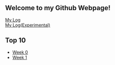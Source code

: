 ## Welcome to my Github Webpage!


[My Log](https://github.com/Constantine-Kevin/os202/blob/master/TXT/mylog.txt)<br>
[My Log(Experimental)](./blob/master/TXT/mylog.txt)
<br>
## Top 10
* [Week 0](W00/)
* [Week 1](W01/)
